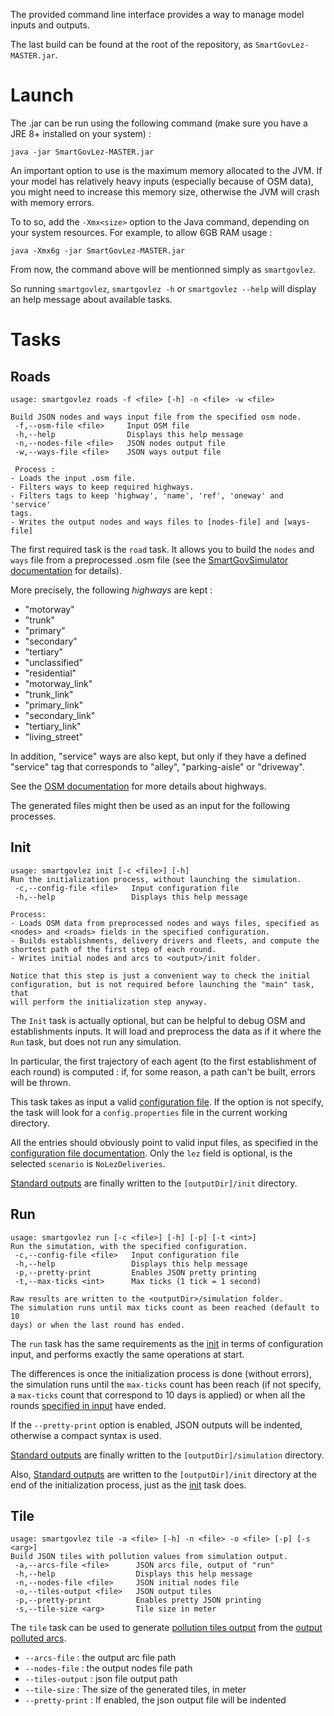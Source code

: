 The provided command line interface provides a way to manage model inputs and
outputs.

The last build can be found at the root of the repository, as
`SmartGovLez-MASTER.jar`.

# Launch

The .jar can be run using the following command (make sure you have a JRE 8+
installed on your system) :

`java -jar SmartGovLez-MASTER.jar`

An important option to use is the maximum memory allocated to the JVM. If your
model has relatively heavy inputs (especially because of OSM data), you might
need to increase this memory size, otherwise the JVM will crash with memory
errors.

To to so, add the `-Xmx<size>` option to the Java command, depending on your
system resources. For example, to allow 6GB RAM usage :

`java -Xmx6g -jar SmartGovLez-MASTER.jar`

From now, the command above will be mentionned simply as `smartgovlez`.

So running `smartgovlez`, `smartgovlez -h` or `smartgovlez --help` will
display an help message about available tasks.

# Tasks

## Roads
```
usage: smartgovlez roads -f <file> [-h] -n <file> -w <file>

Build JSON nodes and ways input file from the specified osm node.
 -f,--osm-file <file>     Input OSM file
 -h,--help                Displays this help message
 -n,--nodes-file <file>   JSON nodes output file
 -w,--ways-file <file>    JSON ways output file

 Process :
- Loads the input .osm file.
- Filters ways to keep required highways.
- Filters tags to keep 'highway', 'name', 'ref', 'oneway' and 'service'
tags.
- Writes the output nodes and ways files to [nodes-file] and [ways-file]
```

The first required task is the `road` task. It allows you to build the `nodes`
and `ways` file from a preprocessed .osm file (see the [SmartGovSimulator
documentation](https://github.com/smartgov-liris/SmartGovSimulatorDocExamples/blob/master/documentation/Osm-Data.md#preprocess-data)
for details).


More precisely, the following *highways* are kept :
- "motorway"
- "trunk"
- "primary"
- "secondary"
- "tertiary"
- "unclassified"
- "residential"
- "motorway_link"
- "trunk_link"
- "primary_link"
- "secondary_link"
- "tertiary_link"
- "living_street"

In addition, "service" ways are also kept, but only if they have a defined
"service" tag that corresponds to "alley", "parking-aisle" or "driveway".

See the [OSM documentation](https://wiki.openstreetmap.org/wiki/Highways) for
more details about highways.

The generated files might then be used as an input for the following processes.

## Init
```
usage: smartgovlez init [-c <file>] [-h]
Run the initialization process, without launching the simulation.
 -c,--config-file <file>   Input configuration file
 -h,--help                 Displays this help message

Process:
- Loads OSM data from preprocessed nodes and ways files, specified as
<nodes> and <roads> fields in the specified configuration.
- Builds establishments, delivery drivers and fleets, and compute the
shortest path of the first step of each round.
- Writes initial nodes and arcs to <output>/init folder.

Notice that this step is just a convenient way to check the initial
configuration, but is not required before launching the "main" task, that
will perform the initialization step anyway.
```

The `Init` task is actually optional, but can be helpful to debug OSM and
establishments inputs. It will load and preprocess the data as if it where the
`Run` task, but does not run any simulation.

In particular, the first trajectory of each agent (to the first establishment
of each round) is computed : if, for some reason, a path can't be built, errors
will be thrown.

This task takes as input a valid [configuration
file](inputs/Configuration-File.md). If the option is not specify, the task will
look for a `config.properties` file in the current working directory.

All the entries should obviously point to valid input files, as specified in
the [configuration file documentation](inputs/Configuration-File.md). Only the
`lez` field is optional, is the selected `scenario` is `NoLezDeliveries`.

[Standard outputs](outputs/Standard-Outputs.md) are finally written to the
`[outputDir]/init` directory.

## Run

```
usage: smartgovlez run [-c <file>] [-h] [-p] [-t <int>]
Run the simutation, with the specified configuration.
 -c,--config-file <file>   Input configuration file
 -h,--help                 Displays this help message
 -p,--pretty-print         Enables JSON pretty printing
 -t,--max-ticks <int>      Max ticks (1 tick = 1 second)

Raw results are written to the <outputDir>/simulation folder.
The simulation runs until max ticks count as been reached (default to 10
days) or when the last round has ended.
```
The `run` task has the same requirements as the [init](#Init) in terms of
configuration input, and performs exactly the same operations at start.

The differences is once the initialization process is done (without errors),
the simulation runs until the `max-ticks` count has been reach (if not specify,
a `max-ticks` count that correspond to 10 days is applied) or when all the
rounds [specified in
input](inputs/Establishments.md#establishments-json-input-file-format) have ended.

If the `--pretty-print` option is enabled, JSON outputs will be indented,
otherwise a compact syntax is used.

[Standard outputs](outputs/Standard-Outputs.md) are finally written to the
`[outputDir]/simulation` directory.

Also, [Standard outputs](outputs/Standard-Outputs.md) are written to the `[outputDir]/init`
directory at the end of the initialization process, just as the [init](#Init)
task does.

## Tile

```
usage: smartgovlez tile -a <file> [-h] -n <file> -o <file> [-p] [-s <arg>]
Build JSON tiles with pollution values from simulation output.
 -a,--arcs-file <file>      JSON arcs file, output of "run"
 -h,--help                  Displays this help message
 -n,--nodes-file <file>     JSON initial nodes file
 -o,--tiles-output <file>   JSON output tiles
 -p,--pretty-print          Enables pretty JSON printing
 -s,--tile-size <arg>       Tile size in meter
```

The `tile` task can be used to generate [pollution tiles
output](outputs/Tile-Map-Generation.md) from the [output polluted arcs](outputs/Standard-Outputs.md#Arcs).

- `--arcs-file` : the output arc file path
- `--nodes-file` : the output nodes file path
- `--tiles-output` : json file output path
- `--tile-size` : The size of the generated tiles, in meter
- `--pretty-print` : If enabled, the json output file will be indented


